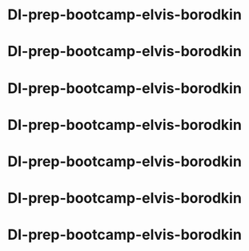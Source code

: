 # DI-prep-bootcamp-elvis-borodkin
# DI-prep-bootcamp-elvis-borodkin
# DI-prep-bootcamp-elvis-borodkin
# DI-prep-bootcamp-elvis-borodkin
# DI-prep-bootcamp-elvis-borodkin
# DI-prep-bootcamp-elvis-borodkin
# DI-prep-bootcamp-elvis-borodkin
